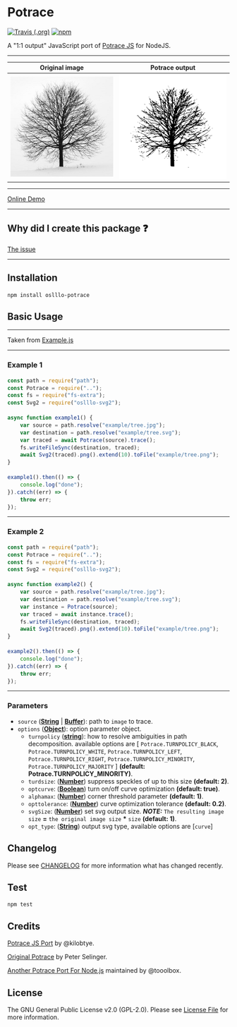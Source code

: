 # Potrace

[![Travis (.org)](https://img.shields.io/travis/oslllo/potrace)](https://travis-ci.com/github/oslllo/potrace)
[![npm](https://img.shields.io/npm/v/oslllo-potrace)](https://www.npmjs.com/package/oslllo-potrace)

A "1:1 output" JavaScript port of [Potrace JS](https://github.com/kilobtye/potrace) for NodeJS.

---

| **Original image**        | **Potrace output**           |
|---------------------------|------------------------------|
| ![Original Image](example/tree.jpg) | ![Potrace Output](example/tree.png) |

---

[Online Demo](http://kilobtye.github.io/potrace/)

---

## Why did I create this package ❓

[The issue](https://github.com/tooolbox/node-potrace/issues/7)

---

## Installation

```shell
npm install oslllo-potrace
```

## Basic Usage

---

Taken from [Example.js](https://github.com/oslllo/potrace/tree/master/example)

---

### Example 1

```js
const path = require("path");
const Potrace = require("..");
const fs = require("fs-extra");
const Svg2 = require("oslllo-svg2");

async function example1() {
    var source = path.resolve("example/tree.jpg");
    var destination = path.resolve("example/tree.svg");
    var traced = await Potrace(source).trace();
    fs.writeFileSync(destination, traced);
    await Svg2(traced).png().extend(10).toFile("example/tree.png");
}

example1().then(() => {
    console.log("done");
}).catch((err) => {
    throw err;
});
```

---

### Example 2

```js
const path = require("path");
const Potrace = require("..");
const fs = require("fs-extra");
const Svg2 = require("oslllo-svg2");

async function example2() {
    var source = path.resolve("example/tree.jpg");
    var destination = path.resolve("example/tree.svg");
    var instance = Potrace(source);
    var traced = await instance.trace();
    fs.writeFileSync(destination, traced);
    await Svg2(traced).png().extend(10).toFile("example/tree.png");
}

example2().then(() => {
    console.log("done");
}).catch((err) => {
    throw err;
});
```

---

### Parameters

- `source` ([**String**](https://developer.mozilla.org/docs/Web/JavaScript/Reference/Global_Objects/String) | [**Buffer**](https://nodejs.org/api/buffer.html)): path to `image` to trace.
- `options` ([**Object**](https://developer.mozilla.org/en-US/docs/Web/JavaScript/Reference/Global_Objects/Object)): option parameter object.
    - `turnpolicy` ([**string**](https://developer.mozilla.org/docs/Web/JavaScript/Reference/Global_Objects/String)): how to resolve ambiguities in path decomposition. available options are [ `Potrace.TURNPOLICY_BLACK`, `Potrace.TURNPOLICY_WHITE`, `Potrace.TURNPOLICY_LEFT`, `Potrace.TURNPOLICY_RIGHT`, `Potrace.TURNPOLICY_MINORITY`, `Potrace.TURNPOLICY_MAJORITY` ] **(default: Potrace.TURNPOLICY_MINORITY)**.
    - `turdsize`: ([**Number**](https://developer.mozilla.org/en-US/docs/Web/JavaScript/Reference/Global_Objects/Number)) suppress speckles of up to this size **(default: 2)**.
    - `optcurve`: ([**Boolean**](https://developer.mozilla.org/en-US/docs/Web/JavaScript/Reference/Global_Objects/Boolean)) turn on/off curve optimization **(default: true)**.
    - `alphamax`: ([**Number**](https://developer.mozilla.org/en-US/docs/Web/JavaScript/Reference/Global_Objects/Number)) corner threshold parameter **(default: 1)**.
    - `opttolerance`: ([**Number**](https://developer.mozilla.org/en-US/docs/Web/JavaScript/Reference/Global_Objects/Number)) curve optimization tolerance **(default: 0.2)**.
    - `svgSize`: ([**Number**](https://developer.mozilla.org/en-US/docs/Web/JavaScript/Reference/Global_Objects/Number)) set svg output size. ***NOTE:*** `The resulting image size` <b>=</b> `the original image size` <b>*</b> `size` **(default: 1)**.
    - `opt_type`: ([**String**](https://developer.mozilla.org/docs/Web/JavaScript/Reference/Global_Objects/String)) output svg type, available options are [`curve`]

## Changelog

Please see [CHANGELOG](https://github.com/oslllo/potrace/blob/master/CHANGELOG.md) for more information what has changed recently.

## Test

```shell
npm test
```

## Credits

[Potrace JS Port](https://github.com/kilobtye/potrace) by @kilobtye.

[Original Potrace](http://potrace.sourceforge.net/) by Peter Selinger.

[Another Potrace Port For Node.js](https://github.com/tooolbox/node-potrace) maintained by @tooolbox.

## License

The GNU General Public License v2.0 (GPL-2.0). Please see [License File](https://github.com/oslllo/potrace/blob/master/LICENSE) for more information.
